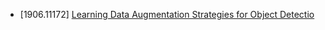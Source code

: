 - [1906.11172] [Learning Data Augmentation Strategies for Object Detectio](https://arxiv.org/abs/1906.11172)
